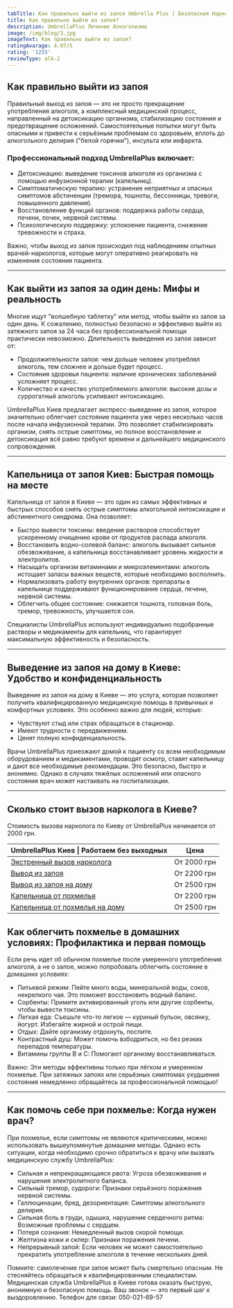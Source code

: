 ```yaml
---
tabTitle: Как правильно выйти из запоя Umbrella Plus | Безопасная Наркология
title: Как правильно выйти из запоя?
description: UmbrellaPlus Лечение Алкоголизма
image: /img/blog/3.jpg
imageText: Как правильно выйти из запоя?
ratingAvarage: 4.97/5
rating: '1255'
reviewType: alk-2
---
```


## Как правильно выйти из запоя

Правильный выход из запоя — это не просто прекращение употребления алкоголя, а комплексный медицинский процесс, направленный на детоксикацию организма, стабилизацию состояния и предотвращение осложнений. Самостоятельные попытки могут быть опасными и привести к серьёзным проблемам со здоровьем, вплоть до алкогольного делирия ("белой горячки"), инсульта или инфаркта.

### Профессиональный подход UmbrellaPlus включает:

* Детоксикацию: выведение токсинов алкоголя из организма с помощью инфузионной терапии (капельниц). 
* Симптоматическую терапию: устранение неприятных и опасных симптомов абстиненции (тремора, тошноты, бессонницы, тревоги, повышенного давления). 
* Восстановление функций органов: поддержка работы сердца, печени, почек, нервной системы. 
* Психологическую поддержку: успокоение пациента, снижение тревожности и страха. 

Важно, чтобы выход из запоя происходил под наблюдением опытных врачей-наркологов, которые могут оперативно реагировать на изменения состояния пациента.

***

## Как выйти из запоя за один день: Мифы и реальность

Многие ищут "волшебную таблетку" или метод, чтобы выйти из запоя за один день. К сожалению, полностью безопасно и эффективно выйти из затяжного запоя за 24 часа без профессиональной помощи практически невозможно. Длительность выведения из запоя зависит от:

* Продолжительности запоя: чем дольше человек употреблял алкоголь, тем сложнее и дольше будет процесс. 
* Состояния здоровья пациента: наличие хронических заболеваний усложняет процесс. 
* Количество и качество употребляемого алкоголя: высокие дозы и суррогатный алкоголь усиливают интоксикацию. 

UmbrellaPlus Киев предлагает экспресс-выведение из запоя, которое значительно облегчает состояние пациента уже через несколько часов после начала инфузионной терапии. Это позволяет стабилизировать организм, снять острые симптомы, но полное восстановление и детоксикация всё равно требуют времени и дальнейшего медицинского сопровождения.

***

## Капельница от запоя Киев: Быстрая помощь на месте

Капельница от запоя в Киеве — это один из самых эффективных и быстрых способов снять острые симптомы алкогольной интоксикации и абстинентного синдрома. Она позволяет:

* Быстро вывести токсины: введение растворов способствует ускоренному очищению крови от продуктов распада алкоголя. 
* Восстановить водно-солевой баланс: алкоголь вызывает сильное обезвоживание, а капельница восстанавливает уровень жидкости и электролитов. 
* Насыщать организм витаминами и микроэлементами: алкоголь истощает запасы важных веществ, которые необходимо восполнить. 
* Нормализовать работу внутренних органов: препараты в капельнице поддерживают функционирование сердца, печени, нервной системы. 
* Облегчить общее состояние: снижается тошнота, головная боль, тремор, тревожность, улучшается сон. 

Специалисты UmbrellaPlus используют индивидуально подобранные растворы и медикаменты для капельниц, что гарантирует максимальную эффективность и безопасность.

***

## Выведение из запоя на дому в Киеве: Удобство и конфиденциальность

Выведение из запоя на дому в Киеве — это услуга, которая позволяет получить квалифицированную медицинскую помощь в привычных и комфортных условиях. Это особенно важно для людей, которые:

* Чувствуют стыд или страх обращаться в стационар. 
* Имеют трудности с передвижением. 
* Ценят полную конфиденциальность. 

Врачи UmbrellaPlus приезжают домой к пациенту со всем необходимым оборудованием и медикаментами, проводят осмотр, ставят капельницу и дают все необходимые рекомендации. Это безопасно, быстро и анонимно. Однако в случаях тяжёлых осложнений или опасного состояния врач может настаивать на госпитализации.

***

## Сколько стоит вызов нарколога в Киеве?

Стоимость вызова нарколога по Киеву от UmbrellaPlus начинается от 2000 грн.

| UmbrellaPlus Киев \| Работаем без выходных                                                              | Цена        |
| ------------------------------------------------------------------------------------------------------- | ----------- |
| [Экстренный вызов нарколога](https://umbrella-plus.com.ua/blog/narcolog-na-dom-kiev/)                   | От 2000 грн |
| [Вывод из запоя](https://umbrella-plus.com.ua/kiev/vivod-iz-zapoia-kiev/)                               | От 2200 грн |
| [Вывод из запоя на дому](https://umbrella-plus.com.ua/kiev/vivod-iz-zapoia-na-domy-kiev/)               | От 2500 грн |
| [Капельница от похмелья](https://umbrella-plus.com.ua/kiev/kapelnica_ot_alkogola_kiev/)                 | От 2200 грн |
| [Капельница от похмелья на дому](https://umbrella-plus.com.ua/kiev/kapelnica_ot_alkogola_na_domy_kiev/) | От 2500 грн |

## Как облегчить похмелье в домашних условиях: Профилактика и первая помощь

Если речь идет об обычном похмелье после умеренного употребления алкоголя, а не о запое, можно попробовать облегчить состояние в домашних условиях:

* Питьевой режим: Пейте много воды, минеральной воды, соков, некрепкого чая. Это поможет восстановить водный баланс. 
* Сорбенты: Примите активированный уголь или другие сорбенты, чтобы вывести токсины. 
* Легкая еда: Съешьте что-то легкое — куриный бульон, овсянку, йогурт. Избегайте жирной и острой пищи. 
* Отдых: Дайте организму отдохнуть, поспите. 
* Контрастный душ: Может помочь взбодриться, но без резких перепадов температуры. 
* Витамины группы B и C: Помогают организму восстанавливаться. 

Важно: Эти методы эффективны только при лёгком и умеренном похмелье. При затяжных запоях или серьёзных симптомах ухудшения состояния немедленно обращайтесь за профессиональной помощью!

***

## Как помочь себе при похмелье: Когда нужен врач?

При похмелье, если симптомы не являются критическими, можно использовать вышеупомянутые домашние методы. Однако есть ситуации, когда необходимо срочно обратиться к врачу или вызвать медицинскую службу UmbrellaPlus:

* Сильная и непрекращающаяся рвота: Угроза обезвоживания и нарушения электролитного баланса. 
* Сильный тремор, судороги: Признаки серьёзного поражения нервной системы. 
* Галлюцинации, бред, дезориентация: Симптомы алкогольного делирия. 
* Сильная боль в груди, одышка, нарушение сердечного ритма: Возможные проблемы с сердцем. 
* Потеря сознания: Немедленный вызов скорой помощи. 
* Желтизна кожи и склер: Признаки поражения печени. 
* Непрерывный запой: Если человек не может самостоятельно прекратить употребление алкоголя в течение нескольких дней. 

Помните: самолечение при запое может быть смертельно опасным. Не стесняйтесь обращаться к квалифицированным специалистам. Медицинская служба UmbrellaPlus в Киеве готова оказать быструю, анонимную и безопасную помощь. Ваш звонок — это первый шаг к выздоровлению.
Телефон для связи: 050-021-69-57
